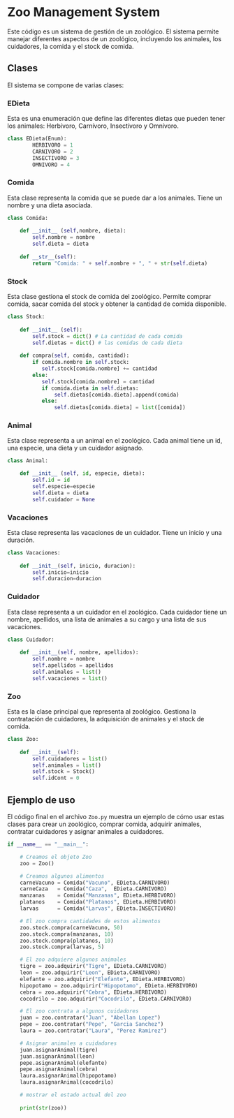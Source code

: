 # Zoo Management System

Este código es un sistema de gestión de un zoológico. El sistema permite manejar diferentes aspectos de un zoológico, incluyendo los animales, los cuidadores, la comida y el stock de comida.

## Clases

El sistema se compone de varias clases:

### EDieta

Esta es una enumeración que define las diferentes dietas que pueden tener los animales: Herbívoro, Carnívoro, Insectívoro y Omnívoro.

```python
class EDieta(Enum):
        HERBIVORO = 1
        CARNIVORO = 2
        INSECTIVORO = 3
        OMNIVORO = 4
```

### Comida

Esta clase representa la comida que se puede dar a los animales. Tiene un nombre y una dieta asociada.

```python
class Comida:
        
    def __init__ (self,nombre, dieta):
        self.nombre = nombre
        self.dieta = dieta
            
    def __str__(self):
        return "Comida: " + self.nombre + ", " + str(self.dieta)
```

### Stock

Esta clase gestiona el stock de comida del zoológico. Permite comprar comida, sacar comida del stock y obtener la cantidad de comida disponible.

```python
class Stock:
        
    def __init__ (self):
        self.stock = dict() # La cantidad de cada comida
        self.dietas = dict() # las comidas de cada dieta
        
    def compra(self, comida, cantidad):
        if comida.nombre in self.stock:
           self.stock[comida.nombre] += cantidad
        else:
           self.stock[comida.nombre] = cantidad
           if comida.dieta in self.dietas:
               self.dietas[comida.dieta].append(comida)
           else:
               self.dietas[comida.dieta] = list([comida])
```

### Animal

Esta clase representa a un animal en el zoológico. Cada animal tiene un id, una especie, una dieta y un cuidador asignado.

```python
class Animal:

    def __init__ (self, id, especie, dieta):
        self.id = id        
        self.especie=especie
        self.dieta = dieta
        self.cuidador = None         
```

### Vacaciones

Esta clase representa las vacaciones de un cuidador. Tiene un inicio y una duración.

```python
class Vacaciones:
       
    def __init__(self, inicio, duracion): 
        self.inicio=inicio
        self.duracion=duracion
```

### Cuidador

Esta clase representa a un cuidador en el zoológico. Cada cuidador tiene un nombre, apellidos, una lista de animales a su cargo y una lista de sus vacaciones.

```python
class Cuidador:
        
    def __init__(self, nombre, apellidos):
        self.nombre = nombre
        self.apellidos = apellidos
        self.animales = list()
        self.vacaciones = list()
```

### Zoo

Esta es la clase principal que representa al zoológico. Gestiona la contratación de cuidadores, la adquisición de animales y el stock de comida.

```python
class Zoo:
        
    def __init__(self):
        self.cuidadores = list()
        self.animales = list()
        self.stock = Stock()
        self.idCont = 0
```

## Ejemplo de uso

El código final en el archivo `Zoo.py` muestra un ejemplo de cómo usar estas clases para crear un zoológico, comprar comida, adquirir animales, contratar cuidadores y asignar animales a cuidadores.

```python
if __name__ == "__main__":

    # Creamos el objeto Zoo
    zoo = Zoo()

    # Creamos algunos alimentos
    carneVacuno = Comida("Vacuno", EDieta.CARNIVORO)
    carneCaza   = Comida("Caza",  EDieta.CARNIVORO)
    manzanas    = Comida("Manzanas", EDieta.HERBIVORO)
    platanos    = Comida("Platanos", EDieta.HERBIVORO)
    larvas      = Comida("Larvas", EDieta.INSECTIVORO)

    # El zoo compra cantidades de estos alimentos
    zoo.stock.compra(carneVacuno, 50)
    zoo.stock.compra(manzanas, 10)
    zoo.stock.compra(platanos, 10)
    zoo.stock.compra(larvas, 5)

    # El zoo adquiere algunos animales
    tigre = zoo.adquirir("Tigre", EDieta.CARNIVORO)
    leon = zoo.adquirir("Leon", EDieta.CARNIVORO)
    elefante = zoo.adquirir("Elefante", EDieta.HERBIVORO)
    hipopotamo = zoo.adquirir("Hipopotamo", EDieta.HERBIVORO)
    cebra = zoo.adquirir("Cebra", EDieta.HERBIVORO)
    cocodrilo = zoo.adquirir("Cocodrilo", EDieta.CARNIVORO)

    # El zoo contrata a algunos cuidadores
    juan = zoo.contratar("Juan", "Abellan Lopez")
    pepe = zoo.contratar("Pepe", "Garcia Sanchez")
    laura = zoo.contratar("Laura", "Perez Ramirez")

    # Asignar animales a cuidadores
    juan.asignarAnimal(tigre)
    juan.asignarAnimal(leon)
    pepe.asignarAnimal(elefante)
    pepe.asignarAnimal(cebra)
    laura.asignarAnimal(hipopotamo)
    laura.asignarAnimal(cocodrilo)

    # mostrar el estado actual del zoo
    
    print(str(zoo))
```